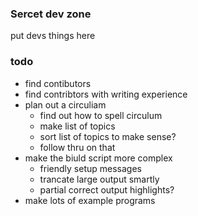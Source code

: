 ### Sercet dev zone

put devs things here

### todo

* find contibutors
* find contribtors with writing experience
* plan out a circuliam
    * find out how to spell circulum
    * make list of topics
    * sort list of topics to make sense?
    * follow thru on that
* make the biuld script more complex
    * friendly setup messages
    * trancate large output smartly
    * partial correct output highlights?
* make lots of example programs
